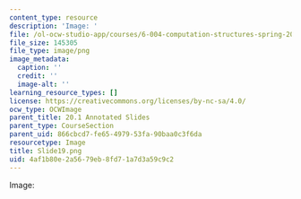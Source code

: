 ```yaml
---
content_type: resource
description: 'Image: '
file: /ol-ocw-studio-app/courses/6-004-computation-structures-spring-2017/4af1b80e2a5679eb8fd71a7d3a59c9c2_Slide19.png
file_size: 145305
file_type: image/png
image_metadata:
  caption: ''
  credit: ''
  image-alt: ''
learning_resource_types: []
license: https://creativecommons.org/licenses/by-nc-sa/4.0/
ocw_type: OCWImage
parent_title: 20.1 Annotated Slides
parent_type: CourseSection
parent_uid: 866cbcd7-fe65-4979-53fa-90baa0c3f6da
resourcetype: Image
title: Slide19.png
uid: 4af1b80e-2a56-79eb-8fd7-1a7d3a59c9c2
---
```

Image: 